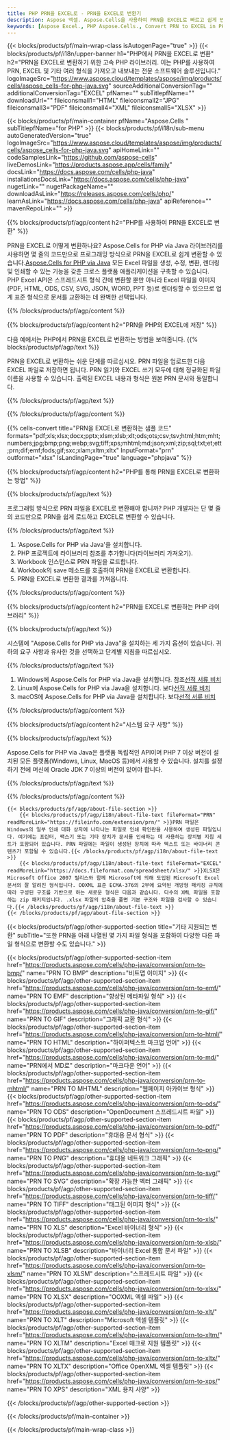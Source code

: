 ```yaml
---
title: PHP PRN을 EXCEL로 - PRN을 EXCEL로 변환기
description: Aspose 엑셀. Aspose.Cells을 사용하여 PRN을 EXCEL로 빠르고 쉽게 변환하세요. PHP PRN을 EXCEL로 변환하세요. PHP PRN을 EXCEL에 저장합니다. PHP를 사용하여 PRN을 EXCEL로 저장합니다.
keywords: [Aspose Excel., PHP Aspose.Cells., Convert PRN to EXCEL in PHP., Save PRN to EXCEL using PHP., PHP PRN to EXCEL saveformat., PRN to EXCEL Converter., PHP Save PRN as EXCEL]
---
```

{{< blocks/products/pf/main-wrap-class isAutogenPage="true" >}}
{{< blocks/products/pf/i18n/upper-banner h1="PHP에서 PRN을 EXCEL로 변환" h2="PRN을 EXCEL로 변환하기 위한 고속 PHP 라이브러리. 이는 PHP를 사용하여 PRN, EXCEL 및 기타 여러 형식을 가져오고 내보내는 전문 소프트웨어 솔루션입니다." logoImageSrc="https://www.aspose.cloud/templates/aspose/img/products/cells/aspose_cells-for-php-java.svg" sourceAdditionalConversionTag="" additionalConversionTag="EXCEL" pfName="" subTitlepfName="" downloadUrl="" fileiconsmall1="HTML" fileiconsmall2="JPG" fileiconsmall3="PDF" fileiconsmall4="XML" fileiconsmall5="XLSX" >}}

{{< blocks/products/pf/main-container pfName="Aspose.Cells " subTitlepfName="for PHP" >}}
{{< blocks/products/pf/i18n/sub-menu autoGeneratedVersion="true" logoImageSrc="https://www.aspose.cloud/templates/aspose/img/products/cells/aspose_cells-for-php-java.svg" apiHomeLink="" codeSamplesLink="https://github.com/aspose-cells" liveDemosLink="https://products.aspose.app/cells/family" docsLink="https://docs.aspose.com/cells/php-java" installationsDocsLink="https://docs.aspose.com/cells/php-java" nugetLink="" nugetPackageName="" downloadAsLink="https://releases.aspose.com/cells/php/" learnAsLink="https://docs.aspose.com/cells/php-java" apiReference="" mavenRepoLink="" >}}


{{% blocks/products/pf/agp/content h2="PHP를 사용하여 PRN을 EXCEL로 변환" %}}

 PRN을 EXCEL로 어떻게 변환하나요? Aspose.Cells for PHP via Java 라이브러리를 사용하면 몇 줄의 코드만으로 프로그래밍 방식으로 PRN을 EXCEL로 쉽게 변환할 수 있습니다.[Aspose.Cells for PHP via Java](https://products.aspose.com/cells/php-java/) 모든 Excel 파일을 생성, 수정, 변환, 렌더링 및 인쇄할 수 있는 기능을 갖춘 크로스 플랫폼 애플리케이션을 구축할 수 있습니다. PHP Excel API은 스프레드시트 형식 간에 변환할 뿐만 아니라 Excel 파일을 이미지(PDF, HTML, ODS, CSV, SVG, JSON, WORD, PPT 등)로 렌더링할 수 있으므로 업계 표준 형식으로 문서를 교환하는 데 완벽한 선택입니다.
 
{{% /blocks/products/pf/agp/content %}}

{{% blocks/products/pf/agp/content h2="PRN을 PHP의 EXCEL에 저장" %}}

다음 예에서는 PHP에서 PRN을 EXCEL로 변환하는 방법을 보여줍니다.
{{% blocks/products/pf/agp/text %}}

PRN을 EXCEL로 변환하는 쉬운 단계를 따르십시오. PRN 파일을 업로드한 다음 EXCEL 파일로 저장하면 됩니다. PRN 읽기와 EXCEL 쓰기 모두에 대해 정규화된 파일 이름을 사용할 수 있습니다. 출력된 EXCEL 내용과 형식은 원본 PRN 문서와 동일합니다.

{{% /blocks/products/pf/agp/text %}}

{{% /blocks/products/pf/agp/content %}}

{{% cells-convert title="PRN을 EXCEL로 변환하는 샘플 코드" formats="pdf;xls;xlsx;docx;pptx;xlsm;xlsb;xlt;ods;ots;csv;tsv;html;htm;mht;numbers;jpg;bmp;png;webp;svg;tiff;xps;mhtml;md;json;xml;zip;sql;txt;et;ett;prn;dif;emf;fods;gif;sxc;xlam;xltm;xltx" InputFormat="prn" outformat="xlsx" IsLandingPage="true" language="phpjava" %}}

{{% blocks/products/pf/agp/content h2="PHP를 통해 PRN을 EXCEL로 변환하는 방법" %}}

{{% blocks/products/pf/agp/text %}}

프로그래밍 방식으로 PRN 파일을 EXCEL로 변환해야 합니까? PHP 개발자는 단 몇 줄의 코드만으로 PRN을 쉽게 로드하고 EXCEL로 변환할 수 있습니다.

{{% /blocks/products/pf/agp/text %}}

1.  'Aspose.Cells for PHP via Java'을 설치합니다.
1.  PHP 프로젝트에 라이브러리 참조를 추가합니다(라이브러리 가져오기).
1.  Workbook 인스턴스로 PRN 파일을 로드합니다.
1.  Workbook의 save 메소드를 호출하여 PRN을 EXCEL로 변환합니다.
1.  PRN을 EXCEL로 변환한 결과를 가져옵니다.

{{% /blocks/products/pf/agp/content %}}

{{% blocks/products/pf/agp/content h2="PRN을 EXCEL로 변환하는 PHP 라이브러리" %}}

{{% blocks/products/pf/agp/text %}}

시스템에 "Aspose.Cells for PHP via Java"을 설치하는 세 가지 옵션이 있습니다. 귀하의 요구 사항과 유사한 것을 선택하고 단계별 지침을 따르십시오.

{{% /blocks/products/pf/agp/text %}}

1.  Windows에 Aspose.Cells for PHP via Java을 설치합니다. 참조[선적 서류 비치](https://docs.aspose.com/cells/php-java/setup-and-installation-guidelines/#windows)
1.  Linux에 Aspose.Cells for PHP via Java을 설치합니다. 보다[선적 서류 비치](https://docs.aspose.com/cells/php-java/setup-and-installation-guidelines/#linux)
1.  macOS에 Aspose.Cells for PHP via Java을 설치합니다. 보다[선적 서류 비치](https://docs.aspose.com/cells/php-java/setup-and-installation-guidelines/#mac)

{{% /blocks/products/pf/agp/content %}}

{{% blocks/products/pf/agp/content h2="시스템 요구 사항" %}}

{{% blocks/products/pf/agp/text %}}

Aspose.Cells for PHP via Java은 플랫폼 독립적인 API이며 PHP 7 이상 버전이 설치된 모든 플랫폼(Windows, Linux, MacOS 등)에서 사용할 수 있습니다. 설치를 설정하기 전에 머신에 Oracle JDK 7 이상의 버전이 있어야 합니다.
 
{{% /blocks/products/pf/agp/text %}}


{{% /blocks/products/pf/agp/content %}}

<!-- aboutfile Starts -->
    {{< blocks/products/pf/agp/about-file-section >}}
        {{< blocks/products/pf/agp/i18n/about-file-text fileFormat="PRN" readMoreLink="https://fileinfo.com/extension/prn/" >}}PRN 파일은 Windows의 일부 인쇄 대화 상자에 나타나는 파일로 인쇄 확인란을 사용하여 생성된 파일입니다. 여기에는 프린터, 팩스기 또는 기타 장치가 문서를 인쇄하는 데 사용하는 장치별 지침 세트가 포함되어 있습니다. PRN 파일에는 파일이 생성된 장치에 따라 텍스트 또는 바이너리 콘텐츠가 포함될 수 있습니다.{{< /blocks/products/pf/agp/i18n/about-file-text >}}
        {{< blocks/products/pf/agp/i18n/about-file-text fileFormat="EXCEL" readMoreLink="https://docs.fileformat.com/spreadsheet/xlsx/" >}}XLSX은 Microsoft Office 2007 릴리스와 함께 Microsoft에 의해 도입된 Microsoft Excel 문서의 잘 알려진 형식입니다. OOXML 표준 ECMA-376의 2부에 요약된 개방형 패키징 규칙에 따라 구성된 구조를 기반으로 하는 새로운 형식은 다음과 같습니다. 다수의 XML 파일을 포함하는 zip 패키지입니다. .xlsx 파일의 압축을 풀면 기본 구조와 파일을 검사할 수 있습니다.{{< /blocks/products/pf/agp/i18n/about-file-text >}}
    {{< /blocks/products/pf/agp/about-file-section >}}
<!-- aboutfile Ends -->

{{< blocks/products/pf/agp/other-supported-section title="기타 지원되는 변환" subTitle="또한 PRN을 아래 나열된 몇 가지 파일 형식을 포함하여 다양한 다른 파일 형식으로 변환할 수도 있습니다." >}}

{{< blocks/products/pf/agp/other-supported-section-item href="https://products.aspose.com/cells/php-java/conversion/prn-to-bmp/" name="PRN TO BMP" description="비트맵 이미지" >}}
{{< blocks/products/pf/agp/other-supported-section-item href="https://products.aspose.com/cells/php-java/conversion/prn-to-emf/" name="PRN TO EMF" description="향상된 메타파일 형식" >}}
{{< blocks/products/pf/agp/other-supported-section-item href="https://products.aspose.com/cells/php-java/conversion/prn-to-gif/" name="PRN TO GIF" description="그래픽 교환 형식" >}}
{{< blocks/products/pf/agp/other-supported-section-item href="https://products.aspose.com/cells/php-java/conversion/prn-to-html/" name="PRN TO HTML" description="하이퍼텍스트 마크업 언어" >}}
{{< blocks/products/pf/agp/other-supported-section-item href="https://products.aspose.com/cells/php-java/conversion/prn-to-md/" name="PRN에서 MD로" description="마크다운 언어" >}}
{{< blocks/products/pf/agp/other-supported-section-item href="https://products.aspose.com/cells/php-java/conversion/prn-to-mhtml/" name="PRN TO MHTML" description="웹페이지 아카이브 형식" >}}
{{< blocks/products/pf/agp/other-supported-section-item href="https://products.aspose.com/cells/php-java/conversion/prn-to-ods/" name="PRN TO ODS" description="OpenDocument 스프레드시트 파일" >}}
{{< blocks/products/pf/agp/other-supported-section-item href="https://products.aspose.com/cells/php-java/conversion/prn-to-pdf/" name="PRN TO PDF" description="휴대용 문서 형식" >}}
{{< blocks/products/pf/agp/other-supported-section-item href="https://products.aspose.com/cells/php-java/conversion/prn-to-png/" name="PRN TO PNG" description="휴대용 네트워크 그래픽" >}}
{{< blocks/products/pf/agp/other-supported-section-item href="https://products.aspose.com/cells/php-java/conversion/prn-to-svg/" name="PRN TO SVG" description="확장 가능한 벡터 그래픽" >}}
{{< blocks/products/pf/agp/other-supported-section-item href="https://products.aspose.com/cells/php-java/conversion/prn-to-tiff/" name="PRN TO TIFF" description="태그된 이미지 형식" >}}
{{< blocks/products/pf/agp/other-supported-section-item href="https://products.aspose.com/cells/php-java/conversion/prn-to-xls/" name="PRN TO XLS" description="Excel 바이너리 형식" >}}
{{< blocks/products/pf/agp/other-supported-section-item href="https://products.aspose.com/cells/php-java/conversion/prn-to-xlsb/" name="PRN TO XLSB" description="바이너리 Excel 통합 문서 파일" >}}
{{< blocks/products/pf/agp/other-supported-section-item href="https://products.aspose.com/cells/php-java/conversion/prn-to-xlsm/" name="PRN TO XLSM" description="스프레드시트 파일" >}}
{{< blocks/products/pf/agp/other-supported-section-item href="https://products.aspose.com/cells/php-java/conversion/prn-to-xlsx/" name="PRN TO XLSX" description="OOXML 엑셀 파일" >}}
{{< blocks/products/pf/agp/other-supported-section-item href="https://products.aspose.com/cells/php-java/conversion/prn-to-xlt/" name="PRN TO XLT" description="Microsoft 엑셀 템플릿" >}}
{{< blocks/products/pf/agp/other-supported-section-item href="https://products.aspose.com/cells/php-java/conversion/prn-to-xltm/" name="PRN TO XLTM" description="Excel 매크로 지원 템플릿" >}}
{{< blocks/products/pf/agp/other-supported-section-item href="https://products.aspose.com/cells/php-java/conversion/prn-to-xltx/" name="PRN TO XLTX" description="Office OpenXML 엑셀 템플릿" >}}
{{< blocks/products/pf/agp/other-supported-section-item href="https://products.aspose.com/cells/php-java/conversion/prn-to-xps/" name="PRN TO XPS" description="XML 용지 사양" >}}

{{< /blocks/products/pf/agp/other-supported-section >}}

{{< /blocks/products/pf/main-container >}}
    
{{< /blocks/products/pf/main-wrap-class >}}
